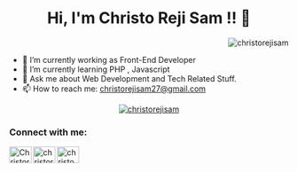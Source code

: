 <h1 align="center">Hi, I'm Christo Reji Sam !! 👋 </h1>
<p align="right"> <img src="https://komarev.com/ghpvc/?username=christorejisam&label=Profile%20views&color=0e75b6&style=flat" alt="christorejisam" /> </p>


- 🔭 I’m currently working as Front-End Developer
- 🌱 I’m currently learning PHP ,  Javascript
- 💬 Ask me about Web Development and Tech Related Stuff.
- 📫 How to reach me: christorejisam27@gmail.com

<p align="center"> <a href="https://github.com/ryo-ma/github-profile-trophy"><img src="https://github-profile-trophy.vercel.app/?username=christorejisam" alt="christorejisam" /></a> </p>

<h3 align="left">Connect with me:</h3>
<p align="left">
<a href="https://twitter.com/Christorejisam" target="blank"><img align="left" src="https://cdn.jsdelivr.net/npm/simple-icons@3.0.1/icons/twitter.svg" alt="Christorejisam" height="30" width="40" /></a>
<a href="https://linkedin.com/in/christorejisam" target="blank"><img align="left" src="https://cdn.jsdelivr.net/npm/simple-icons@3.0.1/icons/linkedin.svg" alt="christorejisam" height="30" width="40" /></a>
<a href="https://instagram.com/christo_reji_sam" target="blank"><img align="left" src="https://cdn.jsdelivr.net/npm/simple-icons@3.0.1/icons/instagram.svg" alt="christo_reji_sam" height="30" width="40" /></a>
</p>

